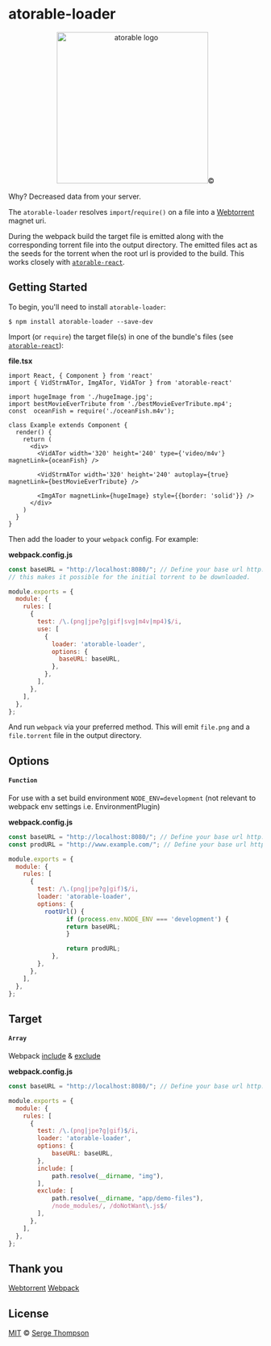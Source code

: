 # atorable-loader

<p align="center">
  <img src="https://github.com/sergethompson/atorable-loader/blob/main/atorable.png" height="300" width="300" title="atorable logo">©
</p>

Why? Decreased data from your server.

The `atorable-loader` resolves `import`/`require()` on a file into a [Webtorrent](https://webtorrent.io/) magnet uri. 

During the webpack build the target file is emitted along with the corresponding torrent file into the output directory. The emitted files act as the seeds for the torrent when the root url is provided to the build. This works closely with [`atorable-react`](https://github.com/Atorable/atorable-react).

## Getting Started

To begin, you'll need to install `atorable-loader`:

```console
$ npm install atorable-loader --save-dev
```

Import (or `require`) the target file(s) in one of the bundle's files (see [`atorable-react`](https://github.com/Atorable/atorable-react)):

**file.tsx**

```tsx
import React, { Component } from 'react'
import { VidStrmATor, ImgATor, VidATor } from 'atorable-react'

import hugeImage from './hugeImage.jpg';
import bestMovieEverTribute from './bestMovieEverTribute.mp4';
const  oceanFish = require('./oceanFish.m4v');

class Example extends Component {
  render() {
    return (
      <div>
        <VidATor width='320' height='240' type={'video/m4v'} magnetLink={oceanFish} />

        <VidStrmATor width='320' height='240' autoplay={true} magnetLink={bestMovieEverTribute} />

        <ImgATor magnetLink={hugeImage} style={{border: 'solid'}} />
      </div>
    )
  }
}
```

Then add the loader to your `webpack` config. For example:

**webpack.config.js**

```js
const baseURL = "http://localhost:8080/"; // Define your base url http://example.com/
// this makes it possible for the initial torrent to be downloaded.

module.exports = {
  module: {
    rules: [
      {
        test: /\.(png|jpe?g|gif|svg|m4v|mp4)$/i,
        use: [
          {
            loader: 'atorable-loader',
            options: {
              baseURL: baseURL,
            },
          },
        ],
      },
    ],
  },
};
```

And run `webpack` via your preferred method. This will emit `file.png` and a `file.torrent` file
in the output directory.

## Options
#### `Function`
For use with a set build environment `NODE_ENV=development` (not relevant to webpack env settings i.e. EnvironmentPlugin)


**webpack.config.js**

```js
const baseURL = "http://localhost:8080/"; // Define your base url http://example.com/
const prodURL = "http://www.example.com/"; // Define your base url http://example.com/

module.exports = {
  module: {
    rules: [
      {
        test: /\.(png|jpe?g|gif)$/i,
        loader: 'atorable-loader',
        options: {
          rootUrl() {
                if (process.env.NODE_ENV === 'development') {
                return baseURL;
                }

                return prodURL;
            },
        },
      },
    ],
  },
};
```


## Target
#### `Array`
Webpack [include](https://webpack.js.org/configuration/module/#ruleinclude) & [exclude](https://webpack.js.org/configuration/module/#ruleexclude)

**webpack.config.js**

```js
const baseURL = "http://localhost:8080/"; // Define your base url http://example.com/

module.exports = {
  module: {
    rules: [
      {
        test: /\.(png|jpe?g|gif)$/i,
        loader: 'atorable-loader',
        options: {
            baseURL: baseURL,
        },
        include: [
            path.resolve(__dirname, "img"), 
        ],
        exclude: [
            path.resolve(__dirname, "app/demo-files"),
            /node_modules/, /doNotWant\.js$/
        ],
      },
    ],
  },
};
```

## Thank you
[Webtorrent](https://webtorrent.io/)
[Webpack](https://webpack.js.org/)

## License
[MIT](./LICENSE) © [Serge Thompson](https://github.com/sergethompson)